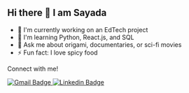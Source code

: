 ## Hi there 👋 I am Sayada

* 🔭 I'm currently working on an EdTech project
* 🌱 I'm learning Python, React.js, and SQL
* 💬 Ask me about origami, documentaries, or sci-fi movies
* ⚡ Fun fact: I love spicy food

Connect with me! 


<a href="mailto:sayadaaro@gmail.com">
  <img src="https://img.shields.io/badge/Gmail-D14836?style=for-the-badge&logo=gmail&logoColor=white" alt="Gmail Badge"/>
</a>

<a href="https://www.linkedin.com/in/sayadaa">
  <img src="https://img.shields.io/badge/LinkedIn-0077B5?style=for-the-badge&logo=linkedin&logoColor=white" alt="Linkedin Badge"/>
</a>
<!--
**sayadaa/sayadaa** is a ✨ _special_ ✨ repository because its `README.md` (this file) appears on your GitHub profile.

Here are some ideas to get you started:

- 🔭 I’m currently working on ...
- 🌱 I’m currently learning ...
- 👯 I’m looking to collaborate on ...
- 🤔 I’m looking for help with ...
- 💬 Ask me about ...
- 📫 How to reach me: ...
- 😄 Pronouns: ...
- ⚡ Fun fact: ...
-->
